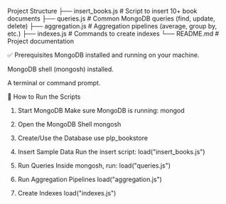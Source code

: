  Project Structure
├── insert_books.js          # Script to insert 10+ book documents
├── queries.js               # Common MongoDB queries (find, update, delete)
├── aggregation.js           # Aggregation pipelines (average, group by, etc.)
├── indexes.js               # Commands to create indexes
└── README.md                # Project documentation

✅ Prerequisites
MongoDB installed and running on your machine.

MongoDB shell (mongosh) installed.

A terminal or command prompt.

🚀 How to Run the Scripts
1. Start MongoDB
Make sure MongoDB is running:
mongod

2. Open the MongoDB Shell
mongosh

3. Create/Use the Database
use plp_bookstore

4. Insert Sample Data
Run the insert script:
load("insert_books.js")

5. Run Queries
Inside mongosh, run:
load("queries.js")

6. Run Aggregation Pipelines
load("aggregation.js")

7. Create Indexes
load("indexes.js")
